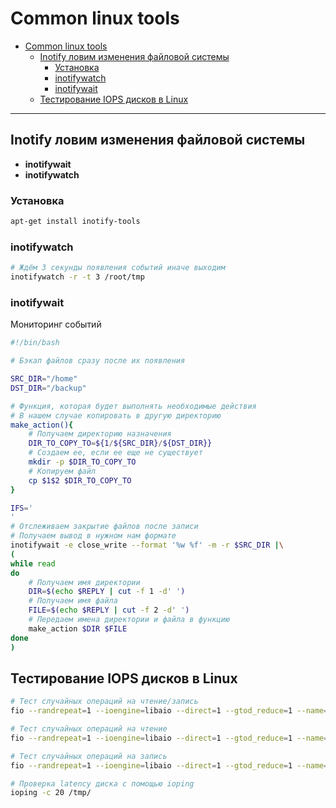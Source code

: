 # Common linux tools

- [Common linux tools](#common-linux-tools)
  - [Inotify ловим изменения файловой системы](#inotify-ловим-изменения-файловой-системы)
    - [Установка](#установка)
    - [inotifywatch](#inotifywatch)
    - [inotifywait](#inotifywait)
  - [Тестирование IOPS дисков в Linux](#тестирование-iops-дисков-в-linux)

---

## Inotify ловим изменения файловой системы

- **inotifywait**
- **inotifywatch**

### Установка

```bash
apt-get install inotify-tools
```

### inotifywatch

```bash
# Ждём 3 секунды появления событий иначе выходим
inotifywatch -r -t 3 /root/tmp
```

### inotifywait

Мониторинг событий

```bash
#!/bin/bash

# Бэкап файлов сразу после их появления

SRC_DIR="/home"
DST_DIR="/backup"

# Функция, которая будет выполнять необходимые действия
# В нашем случае копировать в другую директорию
make_action(){
    # Получаем директорию назначения
    DIR_TO_COPY_TO=${1/${SRC_DIR}/${DST_DIR}}
    # Создаем ее, если ее еще не существует
    mkdir -p $DIR_TO_COPY_TO
    # Копируем файл
    cp $1$2 $DIR_TO_COPY_TO
}

IFS='
'
# Отслеживаем закрытие файлов после записи
# Получаем вывод в нужном нам формате
inotifywait -e close_write --format '%w %f' -m -r $SRC_DIR |\
(
while read
do
    # Получаем имя директории
    DIR=$(echo $REPLY | cut -f 1 -d' ')
    # Получаем имя файла
    FILE=$(echo $REPLY | cut -f 2 -d' ')
    # Передаем имена директории и файла в функцию
    make_action $DIR $FILE
done
)
```

## Тестирование IOPS дисков в Linux

```bash
# Тест случайных операций на чтение/запись
fio --randrepeat=1 --ioengine=libaio --direct=1 --gtod_reduce=1 --name=fiotest --filename=testfio --bs=4k --iodepth=64 --size=8G --readwrite=randrw --rwmixread=75

# Тест случайных операций на чтение
fio --randrepeat=1 --ioengine=libaio --direct=1 --gtod_reduce=1 --name=fiotest --filename=testfio --bs=4k --iodepth=64 --size=8G --readwrite=randread

# Тест случайных операций на запись
fio --randrepeat=1 --ioengine=libaio --direct=1 --gtod_reduce=1 --name=fiotest --filename=fiotest --bs=4k --iodepth=64 --size=8G --readwrite=randwrite

# Проверка latency диска с помощью ioping
ioping -c 20 /tmp/
```
